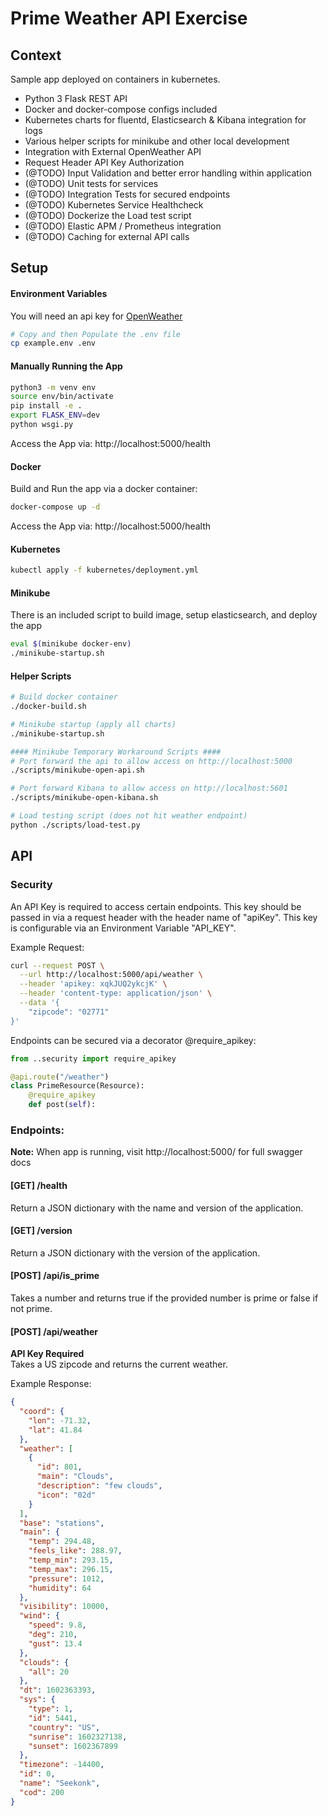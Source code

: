 # Prime Weather API Exercise
## Context
Sample app deployed on containers in kubernetes.
* Python 3 Flask REST API
* Docker and docker-compose configs included
* Kubernetes charts for fluentd, Elasticsearch & Kibana integration for logs
* Various helper scripts for minikube and other local development
* Integration with External OpenWeather API
* Request Header API Key Authorization
* (@TODO) Input Validation and better error handling within application
* (@TODO) Unit tests for services
* (@TODO) Integration Tests for secured endpoints
* (@TODO) Kubernetes Service Healthcheck
* (@TODO) Dockerize the Load test script
* (@TODO) Elastic APM / Prometheus integration
* (@TODO) Caching for external API calls

## Setup
#### Environment Variables
You will need an api key for [OpenWeather](https://home.openweathermap.org/api_keys)
```bash
# Copy and then Populate the .env file
cp example.env .env
```

#### Manually Running the App
```bash
python3 -m venv env
source env/bin/activate
pip install -e .
export FLASK_ENV=dev
python wsgi.py
```
Access the App via: http://localhost:5000/health

#### Docker
Build and Run the app via a docker container:
```bash
docker-compose up -d
```
Access the App via: http://localhost:5000/health

#### Kubernetes
```bash
kubectl apply -f kubernetes/deployment.yml
```

#### Minikube
There is an included script to build image, setup elasticsearch, and deploy the app
```bash
eval $(minikube docker-env)
./minikube-startup.sh
```

#### Helper Scripts
```bash
# Build docker container
./docker-build.sh

# Minikube startup (apply all charts)
./minikube-startup.sh

#### Minikube Temporary Workaround Scripts ####
# Port forward the api to allow access on http://localhost:5000
./scripts/minikube-open-api.sh

# Port forward Kibana to allow access on http://localhost:5601
./scripts/minikube-open-kibana.sh

# Load testing script (does not hit weather endpoint)
python ./scripts/load-test.py
```

## API
### Security
An API Key is required to access certain endpoints. This key should be passed in via a request header with the 
header name of "apiKey". This key is configurable via an Environment Variable "API_KEY". 
  
Example Request:
```bash
curl --request POST \
  --url http://localhost:5000/api/weather \
  --header 'apikey: xqkJUQ2ykcjK' \
  --header 'content-type: application/json' \
  --data '{
	"zipcode": "02771"
}'
```

Endpoints can be secured via a decorator @require_apikey:
```python
from ..security import require_apikey

@api.route("/weather")
class PrimeResource(Resource):
    @require_apikey
    def post(self):
```

### Endpoints:
**Note:** When app is running, visit http://localhost:5000/ for full swagger docs

#### [GET] /health
Return a JSON dictionary with the name and version of the application.

#### [GET] /version
Return a JSON dictionary with the version of the application.

#### [POST] /api/is_prime 
Takes a number and returns true if the provided number is prime or false if not prime.

#### [POST] /api/weather
**API Key Required**  
Takes a US zipcode and returns the current weather.

Example Response:
```json
{
  "coord": {
    "lon": -71.32,
    "lat": 41.84
  },
  "weather": [
    {
      "id": 801,
      "main": "Clouds",
      "description": "few clouds",
      "icon": "02d"
    }
  ],
  "base": "stations",
  "main": {
    "temp": 294.48,
    "feels_like": 288.97,
    "temp_min": 293.15,
    "temp_max": 296.15,
    "pressure": 1012,
    "humidity": 64
  },
  "visibility": 10000,
  "wind": {
    "speed": 9.8,
    "deg": 210,
    "gust": 13.4
  },
  "clouds": {
    "all": 20
  },
  "dt": 1602363393,
  "sys": {
    "type": 1,
    "id": 5441,
    "country": "US",
    "sunrise": 1602327138,
    "sunset": 1602367899
  },
  "timezone": -14400,
  "id": 0,
  "name": "Seekonk",
  "cod": 200
}
``` 
    